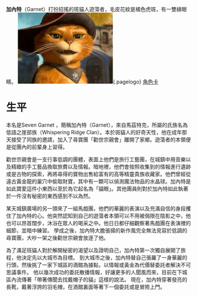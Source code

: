 <!-- TITLE: 加內特 -->
<!-- SUBTITLE: 『我乃大名鼎鼎、勸世宗親會的…
等等，你身上那個發光的東西是什麼？』 -->


**加內特**（Garnet）打扮招搖的斑貓人遊蕩者，毛皮花紋是橘色虎斑，有一雙綠眼睛。
![Gar](/uploads/gar.jpg "Gar"){.pagelogo}
[角色卡](https://docs.google.com/spreadsheets/d/1uf44a854XQFkV1GrmCy4XerHFmVwXo3UVi07iHmVmQA/edit?usp=sharing)
# 生平
本名是Seven Garnet ，簡稱加內特（Garnet），來自馬茲特克，所屬的氏族名為低語之崖部族（Whispering Ridge Clan）。本於斑貓人的好奇天性，他在成年那天接受了同族的邀請，加入了尋寶團「勸世宗親會」離開了家鄉。遊蕩者的本領便是從團內的前輩身上習得。

勸世宗親會是一支行事低調的團體，表面上他們是旅行工藝團，在城鎮中用音樂以及精緻的手工藝品換取旅費以及情報。暗地裡，他們會按照收集到的情報進行遺跡或是古物的探索，再將尋得的寶物出售給富有的高等精靈貴族收藏家。他們曾經從遠古黃金龍的巢穴中偷取財寶，其中有一顆可以偵測魔法物品的水晶球。加內特是如此寶愛這件小東西以至於為它起名為「貓眼」。其他團員則對於加內特如此執著於一件沒有秘密的東西感到不以為然。																				

某天城鎮廣場的另一頭來了一組馬戲團，他們的華麗的表演以及充滿自信的身段攫住了加內特的心。他突然認知到自己的遊蕩者本領可以不用被侷限在陰影之中，他也可以昂首闊步，沐浴在眾人的喝采之中。他日日都仔細觀察著馬戲團在表演裡的細節，並暗中練習。
學成之後，加內特大膽張揚的新作風完全無法見容於低調的尋寶團，大吵一架之後勸世宗親會放逐了他。

為了滿足班貓人對於解開秘密的渴望以及證明自己，加內特第一次獨自展開了旅程，他決定先以大城市為目標。
到大城市之後，加內特替自己張羅了一身華麗的行頭，然後挑了一家下城區的酒館為據點，以情報或黃金為代價替委託者解決不可思議事件。
他以幾次成功的委託散播情報，好讓更多的人聞風而來，目前在下城區內流傳著「帶著傳聞去找戴帽子的貓」這樣的說法。
現在，加內特穿著發亮的長靴，戴著浮誇的羽毛帽，在酒館裏面等著下一個委託或是冒險上門。